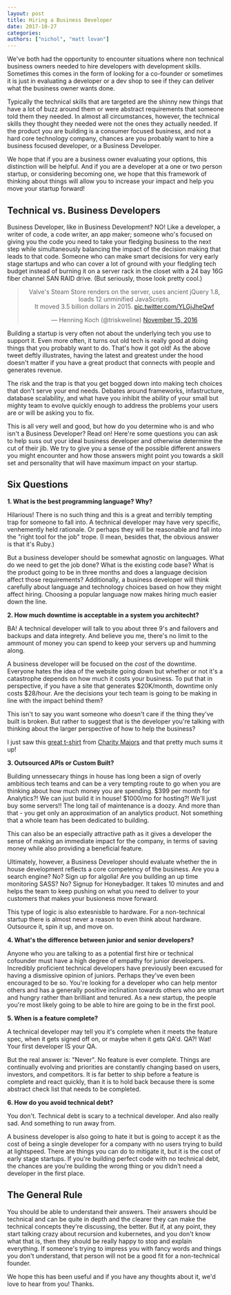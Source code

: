 ```yaml
---
layout: post
title: Hiring a Business Developer
date: 2017-10-27
categories: 
authors: ["nichol", "matt lovan"]
---
```


We've both had the opportunity to encounter situations where non technical business owners needed to hire developers with development skills.  Sometimes this comes in the form of looking for a co-founder or sometimes it is just in evaluating a developer or a dev shop to see if they can deliver what the business owner wants done.  

Typically the technical skills that are targeted are the shinny new things that have a lot of buzz around them or were abstract requirements that someone told them they needed.  In almost all circumstances, however, the technical skills they thought they needed were not the ones they actually needed.  If the product you are building is a consumer focused business, and not a hard core technology company, chances are you probably want to hire a business focused developer, or a Business Developer.

We hope that if you are a business owner evaluating your options, this distinction will be helpful.  And if you are a developer at a one or two person startup, or considering becoming one, we hope that this framework of thinking about things will allow you to increase your impact and help you move your startup forward!

## Technical vs. Business Developers

Business Developer, like in Business Development?  NO!  Like a developer, a writer of code, a code writer, an app maker; someone who's focused on giving you the code you need to take your fledging business to the next step while simultaneously balancing the impact of the decision making that leads to that code.  Someone who can make smart decisions for very early stage startups and who can cover a lot of ground with your fledgling tech budget instead of burning it on a server rack in the closet with a 24 bay 16G fiber channel SAN RAID drive.  (But seriously, those look pretty cool.)

<center><blockquote class="twitter-tweet" data-lang="en"><p lang="en" dir="ltr">Valve&#39;s Steam Store renders on the server, uses ancient jQuery 1.8, loads 12 unminified JavaScripts.<br>It moved 3.5 billion dollars in 2015. <a href="https://t.co/YLGjJheQwf">pic.twitter.com/YLGjJheQwf</a></p>&mdash; Henning Koch (@triskweline) <a href="https://twitter.com/triskweline/status/798443082740023296?ref_src=twsrc%5Etfw">November 15, 2016</a></blockquote>
<script async src="//platform.twitter.com/widgets.js" charset="utf-8"></script></center>

Building a startup is very often not about the underlying tech you use to support it.  Even more often, it turns out old tech is really good at doing things that you probably want to do.  That's how it got old!  As the above tweet deftly illustrates, having the latest and greatest under the hood doesn't matter if you have a great product that connects with people and generates revenue.

The risk and the trap is that you get bogged down into making tech choices that don't serve your end needs.  Debates around frameworks, infastructure, database scalability, and what have you inhibit the ability of your small but mighty team to evolve quickly enough to address the problems your users are or will be asking you to fix.

This is all very well and good, but how do you determine who is and who isn't a Business Developer?  Read on!  Here're some questions you can ask to help suss out your ideal business developer and otherwise determine the cut of their jib.  We try to give you a sense of the possible different answers you might encounter and how those answers might point you towards a skill set and personality that will have maximum impact on your startup.

## Six Questions

**1. What is the best programming language?  Why?**  

Hilarious!  There is no such thing and this is a great and terribly tempting trap for someone to fall into.  A technical developer may have very specific, venhemently held rationale.  Or perhaps they will be reasonable and fall into the "right tool for the job" trope.  (I mean, besides that, the obvious answer is that it's Ruby.)  

But a business developer should be somewhat agnostic on languages.  What do we need to get the job done?  What is the existing code base?  What is the product going to be in three months and does a language decision affect those requirements?  Additionally, a business developer will think carefully about language and technology choices based on how they might affect hiring.  Choosing a popular language now makes hiring much easier down the line.  

**2. How much downtime is acceptable in a system you architecht?**  

BA!  A technical developer will talk to you about three 9's and failovers and backups and data integrety.  And believe you me, there's no limit to the ammount of money you can spend to keep your servers up and humming along.

A business developer will be focused on the *cost* of the downtime.  Everyone hates the idea of the website going down but whether or not it's a catastrophe depends on how much it costs your business.  To put that in perspective, if you have a site that generates $20K/month, downtime only costs $28/hour.  Are the decisions your tech team is going to be making in line with the impact behind them?

This isn't to say you want someone who doesn't care if the thing they've built is broken.  But rather to suggest that is the developer you're talking with thinking about the larger perspective of how to help the business?

I just saw this [great t-shirt](https://www.zazzle.com/nines_dont_matter_t_shirt-235118578582589495) from [Charity Majors](https://twitter.com/mipsytipsy) and that pretty much sums it up!

**3. Outsourced APIs or Custom Built?**  

Building unnessecary things in house has long been a sign of overly ambitious tech teams and can be a very tempting route to go when you are thinking about how much money you are spending.  $399 per month for Analytics?!  We can just build it in house!  $1000/mo for hosting?!  We'll just buy some servers!!  The long tail of maintenance is a doozy.  And more than that - you get only an approximation of an analytics product.  Not something that a whole team has been dedicated to building.  

This can also be an especially attractive path as it gives a developer the sense of making an immediate impact for the company, in terms of saving money while also providing a beneficial feature.

Ultimately, however, a Business Developer should evaluate whether the in house development reflects a core competency of the business.  Are you a search engine?  No?  Sign up for algolia!  Are you building an up time monitoring SASS?  No?  Signup for Honeybadger.  It takes 10 minutes and and helps the team to keep pushing on what you need to deliver to your customers that makes your busioness move forward.

This type of logic is also extesnisble to hardware.  For a non-technical startup there is almost never a reason to even think about hardware.  Outsource it, spin it up, and move on.

**4. What's the difference between junior and senior developers?**  

Anyone who you are talking to as a potential first hire or technical cofounder must have a high degree of empathy for junior developers.  Incredibly proficient technical developers have previously been excused for having a dismissive opinion of juniors.  Perhaps they've even been encouraged to be so.  You're looking for a developer who can help mentor others and has a generally positive inclination towards others who are smart and hungry rather than brilliant and tenured.  As a new startup, the people you're most likely going to be able to hire are going to be in the first pool.

**5. When is a feature complete?**  

A technical developer may tell you it's complete when it meets the feature spec, when it gets signed off on, or maybe when it gets QA'd.  QA?!  Wat!  Your first developer IS your QA.

But the real answer is: "Never".  No feature is ever complete.  Things are continually evolving and priorities are constantly changing based on users, investors, and competitors.  It is far better to ship before a feature is complete and react quickly, than it is to hold back because there is some abstract check list that needs to be completed.

**6. How do you avoid technical debt?**  

You don't.  Technical debt is scary to a technical developer.  And also really sad.  And something to run away from.  

A business developer is also going to hate it but is going to accept it as the cost of being a single developer for a company with no users trying to build at lightspeed.  There are things you can do to mitigate it, but it is the cost of early stage startups.  If you're building perfect code with no technical debt, the chances are you're building the wrong thing or you didn't need a developer in the first place.

##  The General Rule

You should be able to understand their answers.  Their answers should be technical and can be quite in depth and the clearer they can make the technical concepts they're discussing, the better.  But if, at any point, they start talking crazy about recursion and kubernetes, and you don't know what that is, then they should be really happy to stop and explain everything.  If someone's trying to impress you with fancy words and things you don't understand, that person will not be a good fit for a non-technical founder.  

We hope this has been useful and if you have any thoughts about it, we'd love to hear from you!  Thanks.



